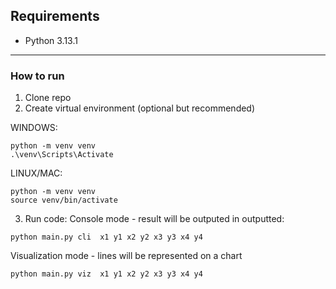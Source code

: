 ## Requirements

- Python 3.13.1

---

### How to run

1. Clone repo
2. Create virtual environment (optional but recommended)

WINDOWS:
```
python -m venv venv
.\venv\Scripts\Activate
```

LINUX/MAC:
```
python -m venv venv
source venv/bin/activate
```
3. Run code:
Console mode - result will be outputed in outputted:
```
python main.py cli  x1 y1 x2 y2 x3 y3 x4 y4
```
Visualization mode - lines will be represented on a chart
```
python main.py viz  x1 y1 x2 y2 x3 y3 x4 y4
```
